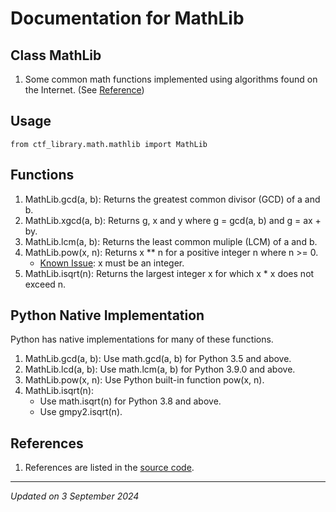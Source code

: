 # Documentation for MathLib

## Class MathLib

1. Some common math functions implemented using algorithms found on the Internet. (See [Reference](#references))

## Usage

```
from ctf_library.math.mathlib import MathLib
```

## Functions

1. MathLib.gcd(a, b): Returns the greatest common divisor (GCD) of a and b.
1. MathLib.xgcd(a, b): Returns g, x and y where g = gcd(a, b) and g = ax + by.
1. MathLib.lcm(a, b): Returns the least common muliple (LCM) of a and b.
1. MathLib.pow(x, n): Returns x ** n for a positive integer n where n >= 0.
    - [Known Issue](../known_issues.md#known-issues): x must be an integer.
1. MathLib.isqrt(n): Returns the largest integer x for which x * x does not exceed n.

## Python Native Implementation

Python has native implementations for many of these functions.

1. MathLib.gcd(a, b): Use math.gcd(a, b) for Python 3.5 and above.
1. MathLib.lcd(a, b): Use math.lcm(a, b) for Python 3.9.0 and above.
1. MathLib.pow(x, n): Use Python built-in function pow(x, n).
1. MathLib.isqrt(n):
    - Use math.isqrt(n) for Python 3.8 and above.
    - Use gmpy2.isqrt(n).

## References

1. References are listed in the [source code](../../ctf_library/math/mathlib.py).

***
*Updated on 3 September 2024*
